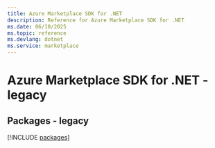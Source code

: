 ```yaml
---
title: Azure Marketplace SDK for .NET
description: Reference for Azure Marketplace SDK for .NET
ms.date: 06/10/2025
ms.topic: reference
ms.devlang: dotnet
ms.service: marketplace
---
```

# Azure Marketplace SDK for .NET - legacy
## Packages - legacy
[!INCLUDE [packages](marketplace-index.md)]
